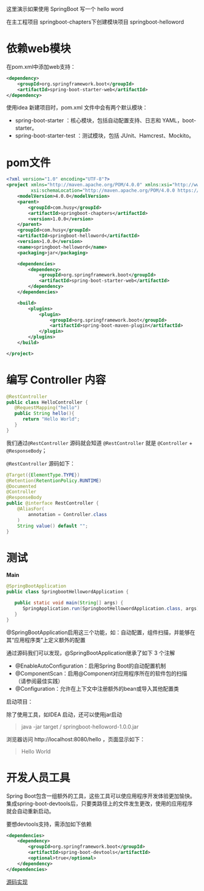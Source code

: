 这里演示如果使用 SpringBoot  写一个 hello word 

在主工程项目 springboot-chapters下创建模块项目 springboot-helloword 





# 依赖web模块

在pom.xml中添加web支持：

```xml
<dependency>
    <groupId>org.springframework.boot</groupId>
    <artifactId>spring-boot-starter-web</artifactId>
</dependency>
```

使用idea 新建项目时，pom.xml 文件中会有两个默认模块：

* spring-boot-starter ：核心模块，包括自动配置支持、日志和 YAML，boot-starter。
* spring-boot-starter-test ：测试模块，包括 JUnit、Hamcrest、Mockito。



# pom文件

```xml
<?xml version="1.0" encoding="UTF-8"?>
<project xmlns="http://maven.apache.org/POM/4.0.0" xmlns:xsi="http://www.w3.org/2001/XMLSchema-instance"
         xsi:schemaLocation="http://maven.apache.org/POM/4.0.0 https://maven.apache.org/xsd/maven-4.0.0.xsd">
    <modelVersion>4.0.0</modelVersion>
    <parent>
        <groupId>com.husy</groupId>
        <artifactId>springboot-chapters</artifactId>
        <version>1.0.0</version>
    </parent>
    <groupId>com.husy</groupId>
    <artifactId>springboot-helloword</artifactId>
    <version>1.0.0</version>
    <name>springboot-helloword</name>
    <packaging>jar</packaging>

    <dependencies>
        <dependency>
            <groupId>org.springframework.boot</groupId>
            <artifactId>spring-boot-starter-web</artifactId>
        </dependency>
    </dependencies>

    <build>
        <plugins>
            <plugin>
                <groupId>org.springframework.boot</groupId>
                <artifactId>spring-boot-maven-plugin</artifactId>
            </plugin>
        </plugins>
    </build>

</project>
```





# 编写 Controller 内容

```java
@RestController
public class HelloController {
   @RequestMapping("hello")
   public String hello(){
      return "Hello World";
   }
}
```

我们通过`@RestController` 源码就会知道 `@RestController` 就是 `@Controller` + `@ResponseBody`；

`@RestController` 源码如下：

```java
@Target({ElementType.TYPE})
@Retention(RetentionPolicy.RUNTIME)
@Documented
@Controller
@ResponseBody
public @interface RestController {
    @AliasFor(
        annotation = Controller.class
    )
    String value() default "";
}
```

# 测试

**Main**

```java
@SpringBootApplication
public class SpringbootHellowordApplication {

   public static void main(String[] args) {
      SpringApplication.run(SpringbootHellowordApplication.class, args);
   }
}
```

@SpringBootApplication启用这三个功能，如：自动配置，组件扫描，并能够在其“应用程序类”上定义额外的配置

通过源码我们可以发现，@SpringBootApplication继承了如下 3 个注解

* @EnableAutoConfiguration：启用Spring Boot的自动配置机制
* @ComponentScan：启用@Component对应用程序所在的软件包的扫描（请参阅最佳实践）
* @Configuration：允许在上下文中注册额外的bean或导入其他配置类

启动项目：

除了使用工具，如IDEA 启动，还可以使用jar启动

> java -jar target / springboot-helloword-1.0.0.jar



浏览器访问  http://localhost:8080/hello  ，页面显示如下：

> Hello World



# 开发人员工具

Spring Boot包含一组额外的工具，这些工具可以使应用程序开发体验更加愉快。集成spring-boot-devtools后，只要类路径上的文件发生更改，使用的应用程序就会自动重新启动。

要想devtools支持，需添加如下依赖

```xml
<dependencies>
    <dependency>
        <groupId>org.springframework.boot</groupId>
        <artifactId>spring-boot-devtools</artifactId>
        <optional>true</optional>
    </dependency>
</dependencies>
```



[源码实现](https://github.com/HusyCoding/springboot-chapters.git)